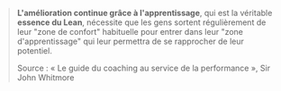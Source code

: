 > **L'amélioration continue grâce à l'apprentissage**, qui est la véritable **essence du Lean**, nécessite que les gens sortent régulièrement de leur "zone de confort" habituelle pour entrer dans leur "zone d'apprentissage" qui leur permettra de se rapprocher de leur potentiel.
> 
> Source : « Le guide du coaching au service de la performance », Sir John Whitmore